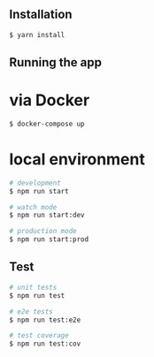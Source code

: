 ## Installation

```bash
$ yarn install
```

## Running the app

# via Docker

```bash
$ docker-compose up
```

# local environment

```bash
# development
$ npm run start

# watch mode
$ npm run start:dev

# production mode
$ npm run start:prod
```

## Test

```bash
# unit tests
$ npm run test

# e2e tests
$ npm run test:e2e

# test coverage
$ npm run test:cov
```
